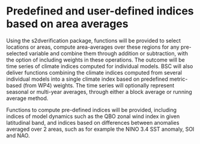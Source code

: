 # Predefined and user-defined indices based on area averages

Using the s2dverification package, functions will be provided to select locations or areas, compute area-averages over these regions for any pre-selected variable and combine them through addition or subtraction, with the option of including weights in these operations.
The outcome will be time series of climate indices computed for individual models. BSC will also deliver functions combining the climate indices computed from several individual models into a single climate index based on predefined metric-based (from WP4) weights.
The time series will optionally represent seasonal or multi-year averages, through either a block average or running average method.

Functions to compute pre-defined indices will be provided, including indices of model dynamics such as the QBO zonal wind index in given latitudinal band, and indices based on differences between anomalies averaged over 2 areas, such as for example the NINO 3.4 SST anomaly, SOI and NAO.
